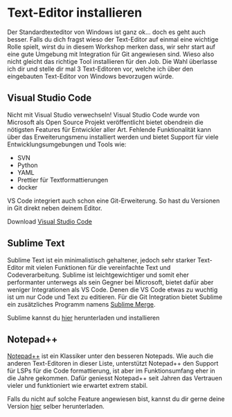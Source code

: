 # Text-Editor installieren

Der Standardtexteditor von Windows ist ganz ok... doch es geht auch besser. Falls du dich fragst wieso der Text-Editor auf einmal eine wichtige Rolle spielt, wirst du in diesem Workshop merken dass, wir sehr start auf eine gute Umgebung mit Integration für Git angewiesen sind. Wieso also nicht gleicht das richtige Tool installieren für den Job. Die Wahl überlasse ich dir und stelle dir mal 3 Text-Editoren vor, welche ich über den eingebauten Text-Editor von Windows bevorzugen würde.

## Visual Studio Code

Nicht mit Visual Studio verwechseln! Visual Studio Code wurde von Microsoft als Open Source Projekt veröffentlicht bietet obendrein die nötigsten Features für Entwickler aller Art. Fehlende Funktionalität kann über das Erweiterungsmenu installiert werden und bietet Support für viele Entwicklungsumgebungen und Tools wie:

- SVN
- Python
- YAML
- Prettier für Textformattierungen
- docker

VS Code integriert auch schon eine Git-Erweiterung. So hast du Versionen in Git direkt neben deinem Editor.

Download [Visual Studio Code](https://code.visualstudio.com/)

## Sublime Text

Sublime Text ist ein minimalistisch gehaltener, jedoch sehr starker Text-Editor mit vielen Funktionen für die vereinfachte Text und Codeverarbeitung. Sublime ist leichtgewichtiger und somit eher performanter unterwegs als sein Gegner bei Microsoft, bietet dafür aber weniger Integrationen als VS Code. Denen die VS Code etwas zu wuchtig ist um nur Code und Text zu editieren. Für die Git Integration bietet Sublime ein zusätzliches Programm namens [Sublime Merge](https://www.sublimemerge.com/).

Sublime kannst du [hier](https://www.sublimetext.com/download_thanks?target=win-x64) herunterladen und installieren

## Notepad++

[Notepad++](https://notepad-plus-plus.org/) ist ein Klassiker unter den besseren Notepads. Wie auch die anderen Text-Editoren in dieser Liste, unterstützt Notepad++ den Support für LSPs für die Code formattierung, ist aber im Funktionsumfang eher in die Jahre gekommen. Dafür geniesst Notepad++ seit Jahren das Vertrauen vieler und funktioniert wie erwartet extrem stabil.

Falls du nicht auf solche Feature angewiesen bist, kannst du dir gerne deine Version [hier](https://notepad-plus-plus.org/downloads/) selber herunterladen.
